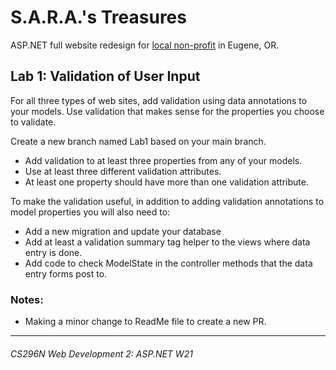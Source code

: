 # S.A.R.A.'s Treasures
ASP.NET full website redesign for [local non-profit](https://sarastreasures.org) in Eugene, OR.

## Lab 1: Validation of User Input
For all three types of web sites, add validation using data annotations to your models. Use validation that makes sense for the properties you choose to validate.

Create a new branch named Lab1 based on your main branch.
- Add validation to at least three properties from any of your models.
- Use at least three different validation attributes.
- At least one property should have more than one validation attribute.

To make the validation useful, in addition to adding validation annotations to model properties you will also need to:
- Add a new migration and update your database
- Add at least a validation summary tag helper to the views where data entry is done.
- Add code to check ModelState in the controller methods that the data entry forms post to.

### Notes:
- Making a minor change to ReadMe file to create a new PR.

---
###### CS296N Web Development 2: ASP.NET W21
